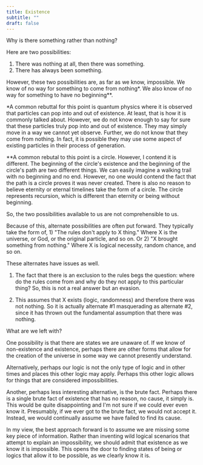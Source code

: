 ```yaml
---
title: Existence
subtitle: ""
draft: false
---
```


Why is there something rather than nothing?

Here are two possibilities:

1. There was nothing at all, then there was something.
2. There has always been something.

However, these two possibilities are, as far as we know, impossible. We know of no way for something to come from nothing*. We also know of no way for something to have no beginning**.

*A common rebuttal for this point is quantum physics where it is observed that particles can pop into and out of existence. At least, that is how it is commonly talked about. However, we do not know enough to say for sure that these particles truly pop into and out of existence. They may simply move in a way we cannot yet observe. Further, we do not know that they come from nothing. In fact, it is possible they may use some aspect of existing particles in their process of generation.

**A common rebutal to this point is a circle. However, I contend it is different. The beginning of the circle's existence and the beginning of the circle's path are two different things. We can easily imagine a walking trail with no beginning and no end. However, no one would contend the fact that the path is a circle proves it was never created. There is also no reason to believe eternity or eternal timelines take the form of a circle. The circle represents recursion, which is different than eternity or being without beginning.

So, the two possibilities available to us are not comprehensible to us.

Because of this, alternate possibilities are often put forward. They typically take the form of, 1) "The rules don't apply to X thing." Where X is the universe, or God, or the original particle, and so on. Or 2) "X brought something from nothing." Where X is logical necessity, random chance, and so on.

These alternates have issues as well.

1) The fact that there is an exclusion to the rules begs the question: where do the rules come from and why do they not apply to this particular thing? So, this is not a real answer but an evasion.

2) This assumes that X exists (logic, randomness) and therefore there was not nothing. So it is actually alternate #1 masquerading as alternate #2, since it has thrown out the fundamental assumption that there was nothing.

What are we left with?

One possibility is that there are states we are unaware of. If we know of non-existence and existence, perhaps there are other forms that allow for the creation of the universe in some way we cannot presently understand.

Alternatively, perhaps our logic is not the only type of logic and in other times and places this other logic may apply. Perhaps this other logic allows for things that are considered impossibilities.

Another, perhaps less interesting alternative, is the brute fact. Perhaps there is a single brute fact of existence that has no reason, no cause, it simply is. This would be quite disappointing and I'm not sure if we could ever even know it. Presumably, if we ever got to the brute fact, we would not accept it. Instead, we would continually assume we have failed to find its cause.

In my view, the best approach forward is to assume we are missing some key piece of information. Rather than inventing wild logical scenarios that attempt to explain an impossibility, we should admit that existence as we know it is impossible. This opens the door to finding states of being or logics that allow it to be possible, as we clearly know it is.
